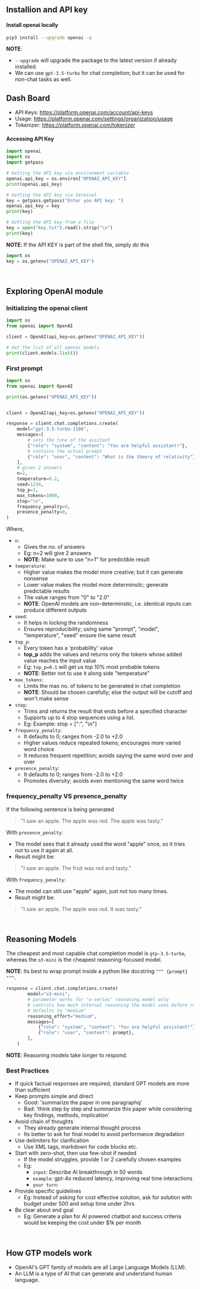 ## Installion and API key

#### Install openai locally

```zsh
pip3 install --upgrade openai -q
```

**NOTE**: 
- `--upgrade` will upgrade the package to the latest version if already installed.
- We can use `gpt-3.5-turbo` for chat completion; but it can be used for non-chat tasks as well.

## Dash Board

- API Keys: https://platform.openai.com/account/api-keys
- Usage: https://platform.openai.com/settings/organization/usage
- Tokenizer: https://platform.openai.com/tokenizer


#### Accessing API Key

```python
import openai
import os
import getpass

# Getting the API key via environment variable
openai.api_key = os.environ["OPENAI_API_KEY"]
print(openai.api_key)

# Getting the API key via terminal
key = getpass.getpass("Enter you API key: ")
openai.api_key = key
print(key)

# Getting the API key from a file
key = open("key.txt").read().strip("\n")
print(key)
```

**NOTE**: If the API KEY is part of the shell file, simply do this
```python
import os
key = os.getenv("OPENAI_API_KEY")
```

<br>

## Exploring OpenAI module

### Initializing the openai client

```python
import os
from openai import OpenAI

client = OpenAI(api_key=os.getenv("OPENAI_API_KEY"))

# Get the list of all openai models
print(client.models.list())
```

### First prompt

```python
import os
from openai import OpenAI

print(os.getenv("OPENAI_API_KEY"))


client = OpenAI(api_key=os.getenv("OPENAI_API_KEY"))

response = client.chat.completions.create(
    model="gpt-3.5-turbo-1106",
    messages=[
        # sets the tone of the assitant
        {"role": "system", "content": "You are helpful assistant!"},
        # contains the actual prompt
        {"role": "user", "content": "What is the theory of relativity"},
    ],
    # gives 2 answers
    n=2,
    temperature=0.2,
    seed=1234,
    top_p=1,
    max_tokens=1000,
    stop="\n",
    frequency_penalty=0,
    presence_penalty=0,
)
```

Where,
- `n`: 
    - Gives the no. of answers
    - Eg: n=2 will give 2 answers
    - **NOTE**: Make sure to use "n=1" for predictible result
- `temperature`:
    - Higher value makes the model more creative; but it can generate nonsense
    - Lower value  makes the model more determinsitc; generate predictable results
    - The value ranges from "0" to "2.0"
    - **NOTE**: OpenAI models are non-determinstic, i.e. identical inputs can produce different outputs
- `seed`:
    - It helps in locking the randomness
    - Ensures reproducibility; using same "prompt", "model", "temperature", "seed" ensure the same result
- `top_p`:
    - Every token has a 'probability' value
    - **top_p** adds the values and returns only the tokens whose added value reaches the input value
    - Eg: `top_p=0.1` will get us top 10% most probable tokens
    - **NOTE**: Better not to use it along side "temperature"
- `max_tokens`:
    - Limits the max no. of tokens to be generated in chat completion
    - **NOTE**: Should be chosen carefully; else the output will be cutoff and won't make sense
- `stop`:
    - Trims and returns the result that ends before a specified character
    - Supports up to 4 stop sequences using a list.
    - Eg: Example: stop = [":", "\n"]
- `frequency_penalty`:
    - It defaults to 0; ranges from -2.0 to +2.0
    - Higher values reduce repeated tokens; encourages more varied word choice
    - It reduces frequent repetition; avoids saying the same word over and over
- `presence_penalty`:
    - It defaults to 0; ranges from -2.0 to +2.0
    - Promotes diversity; avoids even mentioning the same word twice

### frequency_penalty VS presence_penalty

If the following sentence is being generated
> "I saw an apple. The apple was red. The apple was tasty."

With `presence_penalty`:
- The model sees that it already used the word "apple" once, so it tries not to use it again at all.
- Result might be:
> "I saw an apple. The fruit was red and tasty."

With `frequency_penalty`:
- The model can still use "apple" again, just not too many times.
- Result might be:
> "I saw an apple. The apple was red. It was tasty."

<br>

## Reasoning Models

The cheapest and most capable chat completion model is `gtp-3.5-turbo`, whereas the `o3-mini` is the cheapest reasoning-focused model.

**NOTE**: Its best to wrap prompt inside a python like docstring `""" {prompt} """`.

```python
response = client.chat.completions.create(
        model="o3-mini",
        # parameter works for "o-series" reasoning model only
        # controls how much internal reasoning the model uses before responding
        # defaults to "medium"
        reasoning_effort="medium",
        messages=[
            {"role": "system", "content": "You are helpful assistant!"},
            {"role": "user", "content": prompt},
        ],
    )
```

**NOTE**: Reasoning models take longer to respond.

### Best Practices

- If quick factual responses are required, standard GPT models are more than sufficient
- Keep prompts simple and direct
    - Good: 'summarize the paper in one paragraphq'
    - Bad: 'think step by step and summarize this paper while considering key findings, methods, implication'
- Avoid chain of thoughts
    - They already generate internal thought process
    - Its better to ask for final model to avoid performance degradation
- Use delimiters for clarification
    - Use XML tags, markdown for code blocks etc.
- Start with zero-shot, then use few-shot if needed
    - If the model struggles, provide 1 or 2 carefully chosen examples
    - Eg:
        - `input`: Describe AI breakthrough in 50 words
        - `example`: gpt-4o reduced latency, improving real time interactions
        - `your turn`:
- Provide specific guidelines
    - Eg: Instead of asking for cost effective solution, ask for solution with budget under 500 and setup time under 2hrs
- Be clear about end goal
    - Eg: Generate a plan for AI powered chatbot and success criteria would be keeping the cost under $1k per month

<br>

## How GTP models work

- OpenAI's GPT family of models are all Large Language Models (LLM).
- An LLM is a type of AI that can generate and understand human language.